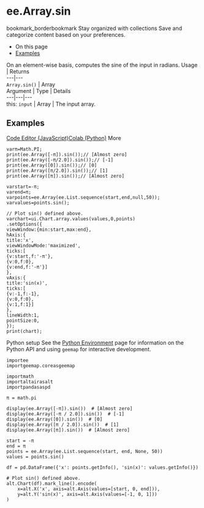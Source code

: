  
#  ee.Array.sin
bookmark_borderbookmark Stay organized with collections  Save and categorize content based on your preferences.
  * On this page
  * [Examples](https://developers.google.com/earth-engine/apidocs/ee-array-sin#examples)


On an element-wise basis, computes the sine of the input in radians.
Usage | Returns  
---|---  
`Array.sin()` | Array  
Argument | Type | Details  
---|---|---  
this: `input` | Array | The input array.  
## Examples
[Code Editor (JavaScript)](https://developers.google.com/earth-engine/apidocs/ee-array-sin#code-editor-javascript-sample)[Colab (Python)](https://developers.google.com/earth-engine/apidocs/ee-array-sin#colab-python-sample) More
```
varπ=Math.PI;
print(ee.Array([-π]).sin());// [Almost zero]
print(ee.Array([-π/2.0]).sin());// [-1]
print(ee.Array([0]).sin());// [0]
print(ee.Array([π/2.0]).sin());// [1]
print(ee.Array([π]).sin());// [Almost zero]

varstart=-π;
varend=π;
varpoints=ee.Array(ee.List.sequence(start,end,null,50));
varvalues=points.sin();

// Plot sin() defined above.
varchart=ui.Chart.array.values(values,0,points)
.setOptions({
viewWindow:{min:start,max:end},
hAxis:{
title:'x',
viewWindowMode:'maximized',
ticks:[
{v:start,f:'-π'},
{v:0,f:0},
{v:end,f:'-π'}]
},
vAxis:{
title:'sin(x)',
ticks:[
{v:-1,f:-1},
{v:0,f:0},
{v:1,f:1}]
},
lineWidth:1,
pointSize:0,
});
print(chart);
```
Python setup
See the [ Python Environment](https://developers.google.com/earth-engine/guides/python_install) page for information on the Python API and using `geemap` for interactive development.
```
importee
importgeemap.coreasgeemap
```
```
importmath
importaltairasalt
importpandasaspd

π = math.pi

display(ee.Array([-π]).sin())  # [Almost zero]
display(ee.Array([-π / 2.0]).sin())  # [-1]
display(ee.Array([0]).sin())  # [0]
display(ee.Array([π / 2.0]).sin())  # [1]
display(ee.Array([π]).sin())  # [Almost zero]

start = -π
end = π
points = ee.Array(ee.List.sequence(start, end, None, 50))
values = points.sin()

df = pd.DataFrame({'x': points.getInfo(), 'sin(x)': values.getInfo()})

# Plot sin() defined above.
alt.Chart(df).mark_line().encode(
    x=alt.X('x', axis=alt.Axis(values=[start, 0, end])),
    y=alt.Y('sin(x)', axis=alt.Axis(values=[-1, 0, 1]))
)
```


